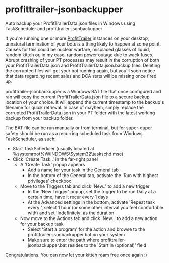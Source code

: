 # profittrailer-jsonbackupper
Auto backup your ProfitTrailerData.json files in Windows using TaskScheduler and profittrailer-jsonbackupper


If you're running one or more [ProfitTrailer](https://www.profittrailer.com) instances on your desktop, unnatural termination of your bots is a thing likely to happen at some point.
Causes for this could be nuclear warfare, misplaced glasses of liquid, random kitteh or, in my case, random power outage due to wack fuses.
Abrupt crashing of your PT processes may result in the corruption of both your ProfitTrailerData.json and ProfitTrailerData.json.backup files.
Deleting the corrupted files will get your bot running again, but you'll soon notice that data regarding recent sales and DCA stats will be missing once fired up.

profittrailer-jsonbackupper is a Windows BAT file that once configured and ran will copy the current ProfitTrailerData.json file to a secure backup location of your choice.
It will append the current timestamp to the backup's filename for quick retrieval. In case of mayhem, simply replace the corrupted ProfitTrailerData.json in your PT folder with the latest working backup from your backup folder.


The BAT file can be run manually or from terminal, but for super-duper safety should be run as a recurring scheduled task from Windows TaskScheduler, as such:

- Start TaskScheduler (usually located at %systemroot%\WINDOWS\System32\taskschd.msc)
- Click 'Create Task..' in the far-right panel
  - A 'Create Task' popup appears
    - Add a name for your task in the General tab 
    - In the bottom of the General tab, activate the 'Run with highest privileges' checkbox
  - Move to the Triggers tab and click 'New..' to add a new trigger
    - In the 'New Trigger' popup, set the trigger to be run Daily at a certain time, have it recur every 1 days
    - At the Advanced settings in the bottom, activate 'Repeat task every:', select 1 hour (or some other interval you feel comfortable with) and set 'Indefinitely' as the duration
  - Now move to the Actions tab and click 'New..' to add a new action for your backup task
    - Select 'Start a program' for the action and browse to the profittrailer-jsonbackupper.bat on your system
    - Make sure to enter the path where profittrailer-jsonbackupper.bat resides to the 'Start in (optional)' field

Congratulations. You can now let your kitteh roam free once again :)
